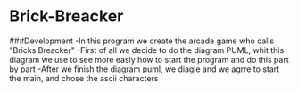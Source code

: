 # Brick-Breacker
###Development
-In this program we create the arcade game who calls "Bricks Breacker"
-First of all we decide to do the diagram PUML, whit this diagram we use to see more easly how to start the program and do this part by part
-After we finish the diagram puml, we diagle and we agrre to start the main, and chose the ascii characters 
